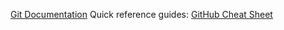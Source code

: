[Git Documentation](https://git-scm.com/doc)
Quick reference guides: [GitHub Cheat Sheet](https://ndpsoftware.com/git-cheatsheet.html#loc=index;)
